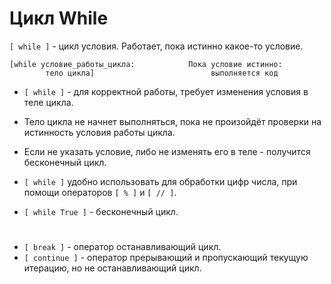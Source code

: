 # Цикл While

`[ while ]` - цикл условия. Работает, пока истинно какое-то условие.  
```
[while условие_работы_цикла:            Пока условие истинно:
        тело цикла]                          выполняется код
```

- `[ while ]` - для корректной работы, требует изменения условия в теле цикла.

- Тело цикла не начнет выполняться, пока не произойдёт проверки на истинность условия работы цикла.

- Если не указать условие, либо не изменять его в теле - получится бесконечный цикл.

- `[ while ]` удобно использовать для обработки цифр числа, при помощи операторов `[ % ]` и `[ // ]`.  

- `[ while True ]` - бесконечный цикл.
#
- `[ break ]` - оператор останавливающий цикл.  
- `[ continue ]` - оператор прерывающий и пропускающий текущую итерацию, но не останавливающий цикл. 







